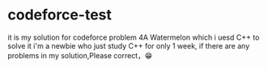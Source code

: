 # codeforce-test
it is my solution for codeforce problem 4A Watermelon which i uesd C++ to solve it
i'm a newbie who just study C++ for only 1 week, if there are any problems in my solution,Please correct，😁
